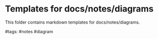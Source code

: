 # Templates for docs/notes/diagrams

This folder contains markdown templates for docs/notes/diagrams.

#tags: #notes #diagram
